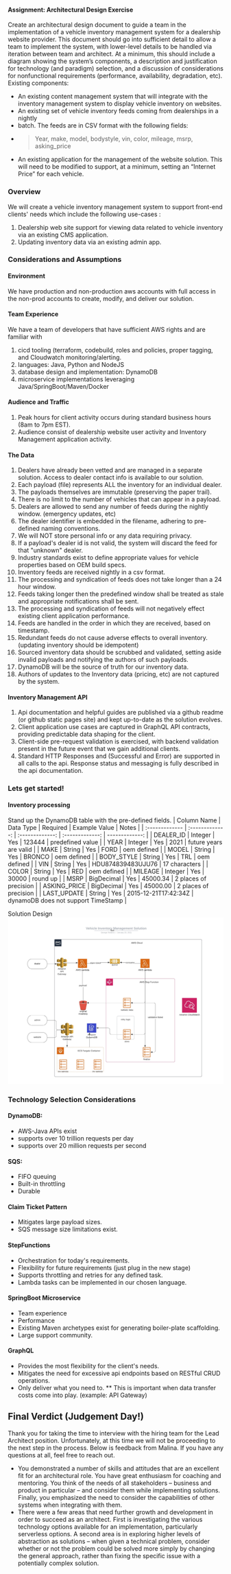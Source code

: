 #### Assignment: Architectural Design Exercise
Create an architectural design document to guide a team in the implementation of a
vehicle inventory management system for a dealership website provider. This document should go into sufficient detail to allow a team to implement the system, with lower-level details to be handled via iteration between team and architect. At a minimum, this should
include a diagram showing the system’s components, a description and justification for technology (and paradigm) selection, and a discussion of considerations for nonfunctional requirements (performance, availability, degradation, etc).
Existing components:
* An existing content management system that will integrate with the inventory management system to display vehicle inventory on websites.
* An existing set of vehicle inventory feeds coming from dealerships in a nightly
* batch. The feeds are in CSV format with the following fields:
* > Year, make, model, bodystyle, vin, color, mileage, msrp, asking_price
* An existing application for the management of the website solution. This will need
 to be modified to support, at a minimum, setting an “Internet Price” for each
 vehicle.

### Overview
We will create a vehicle inventory management system to support front-end clients' needs which include the following use-cases : 
1. Dealership web site support for viewing data related to vehicle inventory via an existing CMS application.  
2. Updating inventory data via an existing admin app. 


### Considerations and Assumptions

#### Environment
We have production and non-production aws accounts with full access in the non-prod accounts to create, modify, and deliver our solution.

#### Team Experience
We have a team of developers that have sufficient AWS rights and are familiar with 
1. cicd tooling (terraform, codebuild, roles and policies, proper tagging, and Cloudwatch monitoring/alerting. 
2. languages: Java, Python and NodeJS
3. database design and implementation: DynamoDB
4. microservice implementations leveraging Java/SpringBoot/Maven/Docker

#### Audience and Traffic
1. Peak hours for client activity occurs during standard business hours (8am to 7pm EST).
2. Audience consist of dealership website user activity and Inventory Management application activity.    

#### The Data
1. Dealers have already been vetted and are managed in a separate solution.  Access to dealer contact info is available to our solution.
2. Each payload (file) represents ALL the inventory for an individual dealer. 
3. The payloads themselves are immutable (preserving the paper trail).
3. There is no limit to the number of vehicles that can appear in a payload.  
4. Dealers are allowed to send any number of feeds during the nightly window. (emergency updates, etc) 
5. The dealer identifier is embedded in the filename, adhering to pre-defined naming conventions. 
6. We will NOT store personal info or any data requiring privacy.   
7. If a payload's dealer id is not valid, the system will discard the feed for that "unknown" dealer. 
8. Industry standards exist to define appropriate values for vehicle properties based on OEM build specs.  
9. Inventory feeds are received nightly in a csv format. 
10. The processing and syndication of feeds does not take longer than a 24 hour window. 
11. Feeds taking longer then the predefined window shall be treated as stale and appropriate notifications shall be sent. 
12. The processing and syndication of feeds will not negatively effect existing client application performance.
13. Feeds are handled in the order in which they are received, based on timestamp. 
14. Redundant feeds do not cause adverse effects to overall inventory.  (updating inventory should be idempotent)
15. Sourced inventory data should be scrubbed and validated, setting aside invalid payloads and notifying the authors of such payloads. 
16. DynamoDB will be the source of truth for our inventory data.  
17. Authors of updates to the Inventory data (pricing, etc) are not captured by the system.   

#### Inventory Management API
1. Api documentation and helpful guides are published via a github readme (or github static pages site) and kept up-to-date as the solution evolves. 
2. Client application use cases are captured in GraphQL API contracts, providing predictable data shaping for the client.
3. Client-side pre-request validation is exercised, with backend validation present in the future event that we gain additional clients.   
4. Standard HTTP Responses and (Successful and Error) are supported in all calls to the api. Response status and messaging is fully described in the api documentation. 

### Lets get started!
#### Inventory processing
Stand up the DynamoDB table with the pre-defined fields. 
| Column Name | Data Type | Required | Example Value  | Notes |
| :------------- | :-------------: | :-------------: | :-------------: | -------------: |
| DEALER_ID | Integer | Yes | 123444 | predefined value |
| YEAR | Integer | Yes | 2021 | future years are valid |
| MAKE | String | Yes | FORD | oem defined |
| MODEL | String | Yes | BRONCO | oem defined |
| BODY_STYLE | String | Yes | TRL | oem defined |
| VIN | String | Yes | HDU874839483UJU76 | 17 characters |
| COLOR | String | Yes | RED | oem defined |
| MILEAGE | Integer | Yes | 30000 | round up |
| MSRP | BigDecimal | Yes | 45000.34 | 2 places of precision |
| ASKING_PRICE | BigDecimal | Yes | 45000.00 | 2 places of precision |
| LAST_UPDATE | String | Yes | 2015-12-21T17:42:34Z | dynamoDB does not support TimeStamp |

Solution Design
![Technical Diagram](./Vehicle-Inventory-Management-Solution.jpeg)

### Technology Selection Considerations

#### DynamoDB: 
* AWS-Java APIs exist
* supports over 10 trillion requests per day
* supports over 20 million requests per second

#### SQS:
* FIFO queuing
* Built-in throttling
* Durable

#### Claim Ticket Pattern
* Mitigates large payload sizes.
* SQS message size limitations exist.

#### StepFunctions
* Orchestration for today's requirements. 
* Flexibility for future requirements (just plug in the new stage) 
* Supports throttling and retries for any defined task. 
* Lambda tasks can be implemented in our chosen language. 

#### SpringBoot Microservice
* Team experience
* Performance
* Existing Maven archetypes exist for generating boiler-plate scaffolding.
* Large support community.

#### GraphQL
* Provides the most flexibility for the client's needs. 
* Mitigates the need for excessive api endpoints based on RESTful CRUD operations. 
* Only deliver what you need to. 
** This is important when data transfer costs come into play. (example: API Gateway) 

## Final Verdict (Judgement Day!)

Thank you for taking the time to interview with the hiring team for the Lead Architect position. Unfortunately, at this time we will not be proceeding to the next step in the process. Below is feedback from Malina. If you have any questions at all, feel free to reach out.
<br/> 

* You demonstrated a number of skills and attitudes that are an excellent fit for an architectural role. You have great enthusiasm for coaching and mentoring. You think of the needs of all stakeholders – business and product in particular – and consider them while implementing solutions. Finally, you emphasized the need to consider the capabilities of other systems when integrating with them.
* There were a few areas that need further growth and development in order to succeed as an architect. First is investigating the various technology options available for an implementation, particularly serverless options. A second area is in exploring higher levels of abstraction as solutions – when given a technical problem, consider whether or not the problem could be solved more simply by changing the general approach, rather than fixing the specific issue with a potentially complex solution.









  




 

 
 



